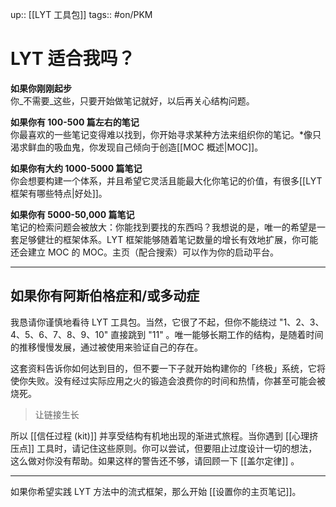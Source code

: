 up:: [[LYT 工具包]]
tags:: #on/PKM 

# LYT 适合我吗？

  
**如果你刚刚起步**  
你_不需要_这些，只要开始做笔记就好，以后再关心结构问题。  
  
**如果你有 100-500 篇左右的笔记**  
你最喜欢的一些笔记变得难以找到，你开始寻求某种方法来组织你的笔记。*像只渴求鲜血的吸血鬼，你发现自己倾向于创造[[MOC 概述|MOC]]。  
  
**如果你有大约 1000-5000 篇笔记**  
你会想要构建一个体系，并且希望它灵活且能最大化你笔记的价值，有很多[[LYT 框架有哪些特点|好处]]。  
  
**如果你有 5000-50,000 篇笔记**  
笔记的检索问题会被放大：你能找到要找的东西吗？我想说的是，唯一的希望是一套足够健壮的框架体系。LYT 框架能够随着笔记数量的增长有效地扩展，你可能还会建立 MOC 的 MOC。主页（配合搜索）可以作为你的启动平台。

---
## 如果你有阿斯伯格症和/或多动症
我恳请你谨慎地看待 LYT 工具包。当然，它很了不起，但你不能绕过 "1、2、3、4、5、6、7、8、9、10" 直接跳到 "11" 。唯一能够长期工作的结构，是随着时间的推移慢慢发展，通过被使用来验证自己的存在。

这套资料告诉你如何达到目的，但不要一下子就开始构建你的「终极」系统，它将使你失败。没有经过实际应用之火的锻造会浪费你的时间和热情，你甚至可能会被烧死。

> 让链接生长

所以 [[信任过程 (kit)]] 并享受结构有机地出现的渐进式旅程。当你遇到 [[心理挤压点]] 工具时，请记住这些原则。你可以尝试，但要阻止过度设计一切的想法，这么做对你没有帮助。如果这样的警告还不够，请回顾一下 [[盖尔定律]] 。

---
如果你希望实践 LYT 方法中的流式框架，那么开始 [[设置你的主页笔记]]。